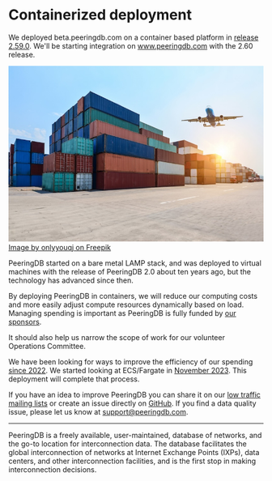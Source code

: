 # Containerized deployment

We deployed beta.peeringdb.com on a container based platform in [release 2.59.0](https://docs.peeringdb.com/release_notes/#release-2590). We'll be starting integration on www.peeringdb.com with the 2.60 release.

![Image by onlyyouqj on Freepik](images/industrial-port-container-yard.jpg)
<a href="https://www.freepik.com/free-photo/industrial-port-container-yard_1145654.htm#fromView=search&page=1&position=0&uuid=f0a4aff4-0b55-47b6-ad40-636aa1eb2f06">Image by onlyyouqj on Freepik</a>

PeeringDB started on a bare metal LAMP stack, and was deployed to virtual machines with the release of PeeringDB 2.0 about ten years ago, but the technology has advanced since then.

By deploying PeeringDB in containers, we will reduce our computing costs and more easily adjust compute resources dynamically based on load. Managing spending is important as PeeringDB is fully funded by [our sponsors](https://www.peeringdb.com/sponsors). 

It should also help us narrow the scope of work for our volunteer Operations Committee.

We have been looking for ways to improve the efficiency of our spending [since 2022](https://github.com/peeringdb/peeringdb/issues/1225). We started looking at ECS/Fargate in [November 2023](https://github.com/peeringdb/peeringdb/issues/1466). This deployment will complete that process. 

If you have an idea to improve PeeringDB you can share it on our [low traffic mailing lists](https://docs.peeringdb.com/#mailing-lists) or create an issue directly on [GitHub](https://github.com/peeringdb/peeringdb/issues/). If you find a data quality issue, please let us know at [support@peeringdb.com](mailto:support@peeringdb.com).

--- 

PeeringDB is a freely available, user-maintained, database of networks, and the go-to location for interconnection data. The database facilitates the global interconnection of networks at Internet Exchange Points (IXPs), data centers, and other interconnection facilities, and is the first stop in making interconnection decisions.
